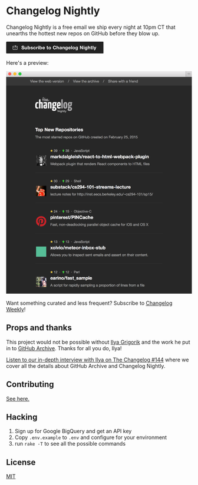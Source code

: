 # Changelog Nightly

Changelog Nightly is a free email we ship every night at 10pm CT that unearths the hottest new repos on GitHub before they blow up.

[![Changelog Weekly](images/subscribe-changelog-nightly.png)][nightly]

Here's a preview:

![changelog-nightly](images/changelog-nightly-feb25.png)

Want something curated and less frequent? Subscribe to [Changelog Weekly][weekly]!

## Props and thanks

This project would not be possible without [Ilya Grigorik][igvita] and the work he put in to [GitHub Archive][gh-archive]. Thanks for all you do, Ilya!

[Listen to our in-depth interview with Ilya on The Changelog #144][144] where we cover all the details about GitHub Archive and Changelog Nightly.

## Contributing

[See here.][contributing]

## Hacking

1. Sign up for Google BigQuery and get an API key
2. Copy `.env.example` to `.env` and configure for your environment
3. run `rake -T` to see all the possible commands

## License

[MIT][license]

[nightly]: http://thechangelog.com/nightly
[weekly]: http://thechangelog.com/weekly
[igvita]: http://igvita.com
[gh-archive]: https://www.githubarchive.org
[144]: http://thechangelog.com/144
[contributing]: https://github.com/thechangelog/nightly/blob/master/CONTRIBUTING.md
[license]: https://github.com/thechangelog/nightly/blob/master/LICENSE
